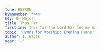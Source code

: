```yaml
---
tune: HEBRON
hymnnumber: '744'
key: B♭ Major
title: Thus Far
firstline: Thus far the Lord has led me on
topic: 'Hymns for Worship: Evening Hymns'
author: I. Watts
year: '-'
---
```

